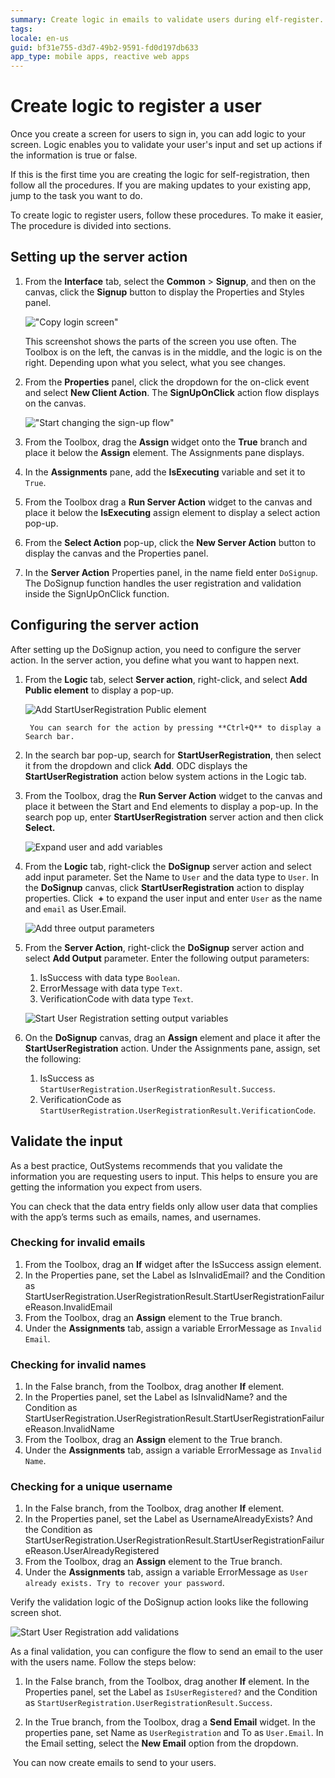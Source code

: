 ```yaml
---
summary: Create logic in emails to validate users during elf-register.
tags:
locale: en-us
guid: bf31e755-d3d7-49b2-9591-fd0d197db633
app_type: mobile apps, reactive web apps
---
```


# Create logic to register a user

Once you create a screen for users to sign in, you can add logic to your screen. Logic enables you to validate your user's input and set up actions if the information is true or false.

If this is the first time you are creating the logic for self-registration, then follow all the procedures. If you are making updates to your existing app, jump to the task you want to do.
  
To create logic to register users, follow these procedures. To make it easier, The procedure is divided into sections.

## Setting up the server action

1. From the **Interface** tab, select the **Common** > **Signup**, and then on the canvas, click the **Signup** button to display the Properties and Styles panel.

    !["Copy login screen"](images/signup-screen-odcs.png)

    <div class="info" markdown="1">

    This screenshot shows the parts of the screen you use often. The Toolbox is on the left, the canvas is in the middle, and the logic is on the right. Depending upon what you select, what you see changes.

    </div>

1. From the **Properties** panel, click the dropdown for the on-click event and select **New Client Action**. The **SignUpOnClick** action flow displays on the canvas.

    !["Start changing the sign-up flow"](images/starting-signup-flow-odcs.png)

1. From the Toolbox, drag the **Assign** widget onto the **True** branch and place it below the **Assign** element. The Assignments pane displays.
1. In the **Assignments** pane, add the **IsExecuting** variable and set it to `True`.
1. From the Toolbox drag a **Run Server Action** widget to the canvas and place it below the **IsExecuting** assign element to display a select action pop-up.
1. From the **Select Action** pop-up, click the **New Server Action** button to display the canvas and the Properties panel.
1. In the **Server Action** Properties panel, in the name field enter `DoSignup`. The DoSignup function handles the user registration and validation inside the SignUpOnClick function.

## Configuring the server action

After setting up the DoSignup action, you need to configure the server action. In the server action, you define what you want to happen next.

1. From the **Logic** tab, select **Server action**, right-click, and select **Add Public element** to display a pop-up.

    ![Add StartUserRegistration Public element](images/add-pulbic-element-odcs.png)

    <div class="info" markdown="1">

        You can search for the action by pressing **Ctrl+Q** to display a Search bar.

    </div>

1. In the search bar pop-up, search for **StartUserRegistration**, then select it from the dropdown and click **Add**. ODC displays the **StartUserRegistration** action below system actions in the Logic tab.
1. From the Toolbox, drag the **Run Server Action** widget to the canvas and place it between the Start and End elements to display a pop-up. In the search pop up, enter **StartUserRegistration** server action and then click **Select.**
  
    ![Expand user and add variables](images/expand-user-input-paramenter-odcs.png)

1. From the **Logic** tab, right-click the **DoSignup** server action and select add input parameter. Set the Name to `User` and the data type to `User`. In the **DoSignup** canvas, click **StartUserRegistration** action to display properties. Click  **+** to expand the user input and enter `User` as the name and `email` as User.Email.

    ![Add three output parameters](images/output-paraments-signup-odcs.png)

1. From the **Server Action**, right-click the **DoSignup** server action and select **Add Output** parameter. Enter the following output parameters:
    1. IsSuccess with data type `Boolean`.
    2. ErrorMessage with data type `Text`.
    3. VerificationCode with data type `Text`.

    ![Start User Registration setting output variables](images/star-user-registration-variables-output-odcs.png)

1.  On the **DoSignup** canvas, drag an **Assign** element and place it after the **StartUserRegistration** action. Under the Assignments pane, assign, set the following:
    1.  IsSuccess as `StartUserRegistration.UserRegistrationResult.Success`.
    1.  VerificationCode as `StartUserRegistration.UserRegistrationResult.VerificationCode`.

## Validate the input

As a best practice, OutSystems recommends that you validate the information you are requesting users to input. This helps to ensure you are getting the information you expect from users.

You can check that the data entry fields only allow user data that complies with the app’s terms such as emails, names, and usernames.

### Checking for invalid emails

1. From the Toolbox, drag an **If** widget after the IsSuccess assign element.
1. In the Properties pane, set the Label as IsInvalidEmail? and the Condition as StartUserRegistration.UserRegistrationResult.StartUserRegistrationFailureReason.InvalidEmail
1. From the Toolbox, drag an **Assign** element to the True branch.
1. Under the **Assignments** tab, assign a variable ErrorMessage as `Invalid Email`.

### Checking for invalid names

1. In the False branch, from the Toolbox, drag another **If** element.
1. In the Properties panel, set the Label as IsInvalidName? and the Condition as StartUserRegistration.UserRegistrationResult.StartUserRegistrationFailureReason.InvalidName
1. From the Toolbox, drag an **Assign** element to the True branch.
1. Under the **Assignments** tab, assign a variable ErrorMessage as `Invalid Name`.

### Checking for a unique username

1. In the False branch, from the Toolbox, drag another **If** element.
1. In the Properties panel, set the Label as UsernameAlreadyExists? And the Condition as StartUserRegistration.UserRegistrationResult.StartUserRegistrationFailureReason.UserAlreadyRegistered
1. From the Toolbox, drag an **Assign** element to the True branch.
1. Under the **Assignments** tab, assign a variable ErrorMessage as `User already exists. Try to recover your password`.

Verify the validation logic of the DoSignup action looks like the following screen shot.

![Start User Registration add validations](images/start-user-registration-validations-odcs.png)

As a final validation, you can configure the flow to send an email to the user with the users name. Follow the steps below:

1. In the False branch, from the Toolbox, drag another **If** element. In the Properties panel, set the Label as `IsUserRegistered?` and the Condition as `StartUserRegistration.UserRegistrationResult.Success`.

2. In the True branch, from the Toolbox, drag a **Send Email** widget. In the properties pane, set Name as `UserRegistration` and To as `User.Email`. In the Email setting, select the **New Email** option from the dropdown.


 You can now create emails to send to your users.
